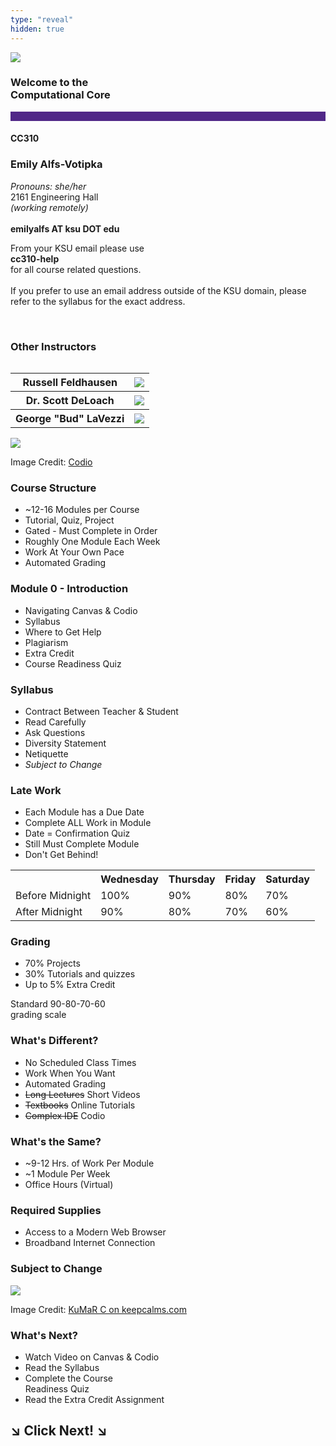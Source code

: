 ```yaml
---
type: "reveal"
hidden: true
---
```

<section>
<img class="stretch plain" src="/images/core-logo-on-white.png">
<h3> Welcome to the <br> Computational Core</h3>
<hr style="height:15px;color:512888;background-color:512888;">
<h4>CC310</h4>
</section>

<section>
	<h3>Emily Alfs-Votipka</h3>
	<p>
		<i>Pronouns: she/her</i><br>
		2161 Engineering Hall<br>
		<i>(working remotely)</i><br>
		<br>
		<b>emilyalfs AT ksu DOT edu</b><br>
	</p>
</section>
<section>
	<p>From your KSU email please use </br> 
	<b>cc310-help</b> </br>
	for all course related questions. </br> </br>
	If you prefer to use an email address outside of the KSU domain, please refer to the syllabus for the exact address.</p> </br>
</section>

<section>
	<h3>Other Instructors</h3>
	<table style="float:left">
	<tr> <th>Russell Feldhausen</th> <th><img class="stretch plain" src="/images/feldhausen_russ.jpg"></th> </tr>
	<tr> <th>Dr. Scott DeLoach</th> <th><img class="stretch plain" src="/images/deloach_scott.jpg"></th> </tr>
	<tr> <th>George "Bud" LaVezzi</th> <th><img class="stretch plain" src="/images/lavezzi_george.jpg"></th> </tr>
	</table>


</section>
<section>
	<img class="stretch plain" src="/images/codio_logo.svg">
	<p class="imagecredit">Image Credit: <a href="https://codio.com/">Codio</a></p>
</section>
<section>
	<h3>Course Structure</h3>
	<ul>
		<li>~12-16 Modules per Course </li>
		<li>Tutorial, Quiz, Project</li>
		<li>Gated - Must Complete in Order</li>
		<li>Roughly One Module Each Week</li>
		<li>Work At Your Own Pace</li>
		<li>Automated Grading</li>
	</ul>
</section>
<section>
	<h3>Module 0 - Introduction</h3>
	<ul>
		<li>Navigating Canvas & Codio</li>
		<li>Syllabus</li>
		<li>Where to Get Help</li>
		<li>Plagiarism</li>
		<li>Extra Credit</li>
		<li>Course Readiness Quiz</li>
	</ul>
</section>
<section>
	<h3>Syllabus</h3>
	<ul>
		<li>Contract Between Teacher & Student</li>
		<li>Read Carefully</li>
		<li>Ask Questions</li>
		<li>Diversity Statement</li>
		<li>Netiquette</li>
		<li><i>Subject to Change</i></li>
	</ul>
</section>
<section>
  <h3>Late Work</h3>
	<ul>
		<li>Each Module has a Due Date</li>
		<li>Complete ALL Work in Module</li>
		<li>Date = Confirmation Quiz</li>
		<li>Still Must Complete Module</li>
		<li>Don't Get Behind!</li>
	</ul>


</section>
<section>
	<table>
	<tr>
	<th></th>
	<th>Wednesday</th>
	<th>Thursday</th>
	<th>Friday</th>
	<th>Saturday</th>
	</tr>
	<tr>
	<td> Before Midnight </td>
	<td>100%</td>
	<td>90%</td>
	<td>80%</td>
	<td>70%</td>
	</tr>
	<tr>
	<td> After Midnight </td>
	<td>90%</td>
	<td>80%</td>
	<td>70%</td>
	<td>60%</td>
	</tr>
	</table>
</section>
<section>
	<h3>Grading</h3>
	<ul>
		<li>70% Projects</li>
		<li>30% Tutorials and quizzes</li>
		<li>Up to 5% Extra Credit</li>
	</ul>
	<p>Standard 90-80-70-60 <br>grading scale</br></p>
</section>
<section>
	<h3>What's Different?</h3>
	<ul>
		<li>No Scheduled Class Times</li>
		<li>Work When You Want</li>
		<li>Automated Grading</li>
		<li><del>Long Lectures</del> Short Videos</li>
		<li><del>Textbooks</del> Online Tutorials</li>
		<li><del>Complex IDE</del> Codio</li>
	</ul>
</section>
<section>
	<h3>What's the Same?</h3>
	<ul>
		<li>~9-12 Hrs. of Work Per Module</li>
		<li>~1 Module Per Week</li>
		<li>Office Hours (Virtual)</li>
	</ul>
</section>
<section>
	<h3>Required Supplies</h3>
	<ul>
		<li>Access to a Modern Web Browser</li>
		<li>Broadband Internet Connection</li>
	</ul>
</section>
<section>
	<h3>Subject to Change</h3>
	<img class="stretch" src="/images/keep_calm.png">
	<p class="imagecredit">Image Credit: <a href="https://keepcalms.com/p/if-not-calm-keep-calm-else-code-on/">KuMaR C on keepcalms.com</a></p>
</section>
<section>
	<h3>What's Next?</h3>
	<ul>
		<li>Watch Video on Canvas & Codio</li>
		<li>Read the Syllabus</li>
		<li>Complete the Course <br>Readiness Quiz</br></li>
		<li>Read the Extra Credit Assignment</li>
	</ul>
</section>
<section>
	<h1> &#8600; Click Next! &#8600;</h1>
</section>
